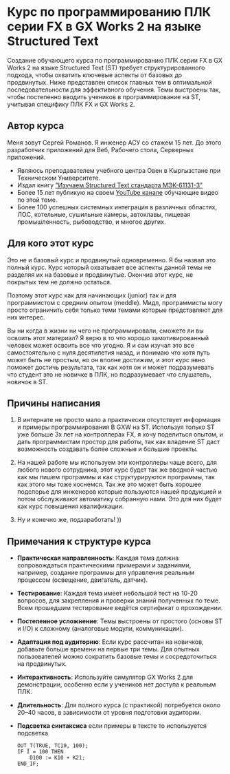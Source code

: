 # Курс по программированию ПЛК серии FX в GX Works 2 на языке Structured Text

Создание обучающего курса по программированию ПЛК серии FX в GX Works 2 на языке Structured Text (ST) требует структурированного подхода, чтобы охватить ключевые аспекты от базовых до продвинутых. Ниже представлен список главных тем в оптимальной последовательности для эффективного обучения. Темы выстроены так, чтобы постепенно вводить учеников в программирование на ST, учитывая специфику ПЛК FX и GX Works 2.

## Автор курса

Меня зовут Сергей Романов. Я инженер АСУ со стажем 15 лет. До этого разработчик приложений для Веб, Рабочего стола, Серверных приложений.

- Являюсь преподавателем учебного центра Овен в Кыргызстане при Техническом Университете.
- Издал книгу ["Изучаем Structured Text стандарта МЭК-61131-3"](https://plati.market/itm/structured-text-iec-61131-3/2877910)
- Более 15 лет публикую на своем [YouTube канале](https://www.youtube.com/@serhioromano) обучающие видео по этой теме.
- Более 100 успешных системных интеграция в различных областях, ЛОС, котельные, сушильные камеры, автоклавы, пищевая промышленность, рыбоводство, и многое других.

## Для кого этот курс

Это не и базовый курс и продвинутый одновременно. Я бы назвал это полный курс. Курс который охватывает все аспекты данной темы не разделяя их на базовые и продвинутые. Окончив этот курс, не покрытых тем не должно остаться.

Поэтому этот курс как для начинающих (junior) так и для программистом с средним опытом (meddle). Мидл, программисты могу просто ограничить себя только теми темами которые представляют для них интерес.

Вы ни когда в жизни ни чего не программировали, сможете ли вы освоить этот материал? Я верю в то что хорошо замотивированный человек может освоить все что угодно. Я и сам изучал это все самостоятельно с нуля десятилетия назад, и понимаю что хотя путь может быть не простым, но он вполне достижим, и этот курс явно поможет достичь результата, так как хотя он и может подразумевать что студент это не новичке в ПЛК, но подразумевает что слушатель, новичок в ST.

## Причины написания

1. В интернате не просто мало а практически отсутствует информация и примеры программирования В GXW на ST. Используя только ST уже больше 3х лет на контроллерах FX, я хочу поделиться опытом, и дать программистам простор для работы, так как владение ST даст возможность создавать более сложные и большие проекты.

2. На нашей работе мы используем эти контроллеры чаще всего, для любого нового сотрудника, этот курс будет так же вводной частью как мы пишем программы и как структурируются программы, так как этого мы тоже коснемся. Так же это может быть хорошее подспорье для инженеров которые пользуются нашей продукцией и потом обслуживают автоматику собранную нами. Это для них будет как курс повышения квалификации.

3. Ну и конечно же, подзаработать! ))

## Примечания к структуре курса

- **Практическая направленность**: Каждая тема должна сопровождаться практическими примерами и заданиями, например, создание программы для управления реальным процессом (освещение, двигатель, датчик).
- **Тестирование**: Каждая тема имеет небольшой тест на 10-20 вопросов, для закрепления и проверки знаний полученных по теме. Всем прошедшим тестирование ведётся сертификат о прохождении.
- **Постепенное усложнение**: Темы выстроены от простого (основы ST и I/O) к сложному (аналоговые модули, коммуникации).
- **Адаптация под аудиторию**: Если курс рассчитан на новичков, добавьте больше времени на первые три темы. Для опытных пользователей можно сократить базовые темы и сосредоточиться на продвинутых.
- **Интерактивность**: Используйте симулятор GX Works 2 для демонстрации, особенно если у учеников нет доступа к реальным ПЛК.
- **Длительность**: Для полного курса (с практикой) потребуется около 20–40 часов, в зависимости от уровня подготовки аудитории.
- **Подсветка синтаксиса** если примеры в тексте то используется подсветка
  
    ```iecst
    OUT_T(TRUE, TC10, 100);
    IF I = 100 THEN
        D100 := K10 + K21;
    END_IF;
    ```
